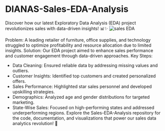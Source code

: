 # DIANAS-Sales-EDA-Analysis
Discover how our latest Exploratory Data Analysis (EDA) project revolutionizes sales with data-driven insights! 📊✨
![sales EDA](https://github.com/user-attachments/assets/b6577edb-a12a-472c-8df6-4f7a0f848a39)

Problem: A leading retailer of furniture, office supplies, and technology struggled to optimize profitability and resource allocation due to limited insights.
Solution: Our EDA project aimed to enhance sales performance and customer engagement through data-driven approaches.
Key Steps:
- Data Cleaning: Ensured reliable data by addressing missing values and outliers.
- Customer Insights: Identified top customers and created personalized offers.
- Sales Performance: Highlighted star sales personnel and developed upskilling strategies.
- Demographics: Analyzed age and gender distributions for targeted marketing.
- State-Wise Sales: Focused on high-performing states and addressed underperforming regions.
Explore the Sales-EDA-Analysis repository for the code, documentation, and visualizations that power our sales data analytics revolution! 🌟
